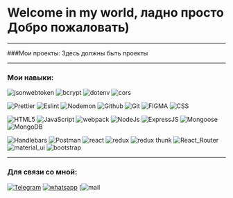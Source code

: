 # Welcome in my world, ладно просто Добро пожаловать)

___
###Мои проекты:
 Здесь должны быть проекты
___

### Мои навыки:
![jsonwebtoken](https://img.shields.io/badge/-jsonwebtoken-red?style=for-the-badge)
![bcrypt](https://img.shields.io/badge/bcrypt-✔-green?style=for-the-badge&logo)
![dotenv](https://img.shields.io/badge/-dotenv-red?style=for-the-badge)
![cors](https://img.shields.io/badge/-cors-pink?style=for-the-badge)

![Prettier](https://img.shields.io/badge/-Prettier-grey?style=for-the-badge&logo=Prettier&logoColor=orange)
![Eslint](https://img.shields.io/badge/Eslint-111111?style=for-the-badge&logo=ESLint)
![Nodemon](https://img.shields.io/badge/-Nodemon-black?style=for-the-badge&logo=nodemon&logoColor=43853d)
![Github](https://img.shields.io/badge/Github-111111?style=for-the-badge&logo=GitHub)
![Git](https://img.shields.io/badge/GIT-111111?style=for-the-badge&logo=git)
![FIGMA](https://img.shields.io/badge/figma-111111?style=for-the-badge&logo=figma)
![CSS](https://img.shields.io/badge/css3-111111?style=for-the-badge&logo=css3)

![HTML5](https://img.shields.io/badge/html5-111111?style=for-the-badge&logo=html5)
![JavaScript](https://img.shields.io/badge/JavaScript-111111?style=for-the-badge&logo=JavaScript)
![webpack](https://img.shields.io/badge/webpack-111111?style=for-the-badge&logo=Webpack)
![NodeJs](https://img.shields.io/badge/-Nodejs-43853d?style=for-the-badge&logo=Node.js&logoColor=white)
![ExpressJS](https://img.shields.io/badge/ExpressJS-111111?style=for-the-badge&logo=Express)
![Mongoose](https://img.shields.io/badge/Mongoose-111111?style=for-the-badge&logo=MongoDB)
![MongoDB](https://img.shields.io/badge/-mongo_DB-white?style=for-the-badge&logo=mongoDB&logoColor=43853d)

![Handlebars](https://img.shields.io/badge/Handlebars-111111?style=for-the-badge&logo=Handlebars.js)
![Postman](https://img.shields.io/badge/Postman-111111?style=for-the-badge&logo=Postman)
![react](https://img.shields.io/badge/-React-45b8d8?style=for-the-badge&logo=react&logoColor=white)
![redux](https://img.shields.io/badge/redux-111111?style=for-the-badge&logo=Redux)
![redux thunk](https://img.shields.io/badge/-Redux_Thunk-430098?style=for-the-badge&logo=Redux&logoColor=white)
![React_Router](https://img.shields.io/badge/React_Router-111111?style=for-the-badge&logo=ReactRouter)
![material_ui](https://img.shields.io/badge/material_ui-111111?style=for-the-badge&logo=Material-UI)
![bootstrap](https://img.shields.io/badge/bootstrap-111111?style=for-the-badge&logo=Bootstrap)

---
### Для связи со мной:
[![Telegram](https://img.shields.io/badge/Telegram-111111?style=for-the-badge&logo=telegram)](https://t.me/bimurzaew)
[![whatsapp](https://img.shields.io/badge/whatsapp-111111?style=for-the-badge&logo=whatsapp)]((https://wa.me/79298913686))
[![mail](https://img.shields.io/badge/-mail.ru-111111?style=for-the-badge&logo=mail.ru)
